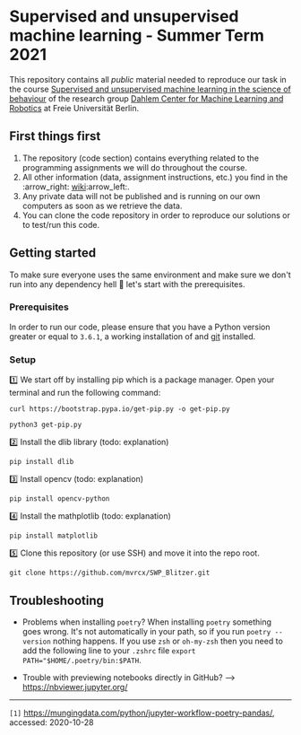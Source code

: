 # Supervised and unsupervised machine learning - Summer Term 2021
This repository contains all *public* material needed to reproduce our task in the course [Supervised and unsupervised machine learning in the science of behaviour][1] of the research group [Dahlem Center for Machine Learning and Robotics][2] at Freie Universität Berlin.


## First things first
1. The repository (code section) contains everything related to the programming assignments we will do throughout the course.
1. All other information (data, assignment instructions, etc.) you find in the :arrow\_right: [wiki][3]:arrow\_left:.
1. Any private data will not be published and is running on our own computers as soon as we retrieve the data. 
1. You can clone the code repository in order to reproduce our solutions or to test/run this code.

## Getting started

To make sure everyone uses the same environment and make sure we don't run into any dependency hell :volcano: let's start with the prerequisites.

### Prerequisites

In order to run our code, please ensure that you have a Python version greater or equal to `3.6.1`, a working installation of and [git][5] installed.


### Setup

:one: We start off by installing pip which is a package manager. Open your terminal and run the following command:

  	curl https://bootstrap.pypa.io/get-pip.py -o get-pip.py
  
  	python3 get-pip.py
  
:two: Install the dlib library (todo: explanation)
  
 	pip install dlib
  
3️⃣ Install opencv (todo: explanation)
  
  	pip install opencv-python
  
:four: Install the mathplotlib (todo: explanation)
  
	pip install matplotlib

:five: Clone this repository (or use SSH) and move it into the repo root.

	git clone https://github.com/mvrcx/SWP_Blitzer.git


## Troubleshooting

* Problems when installing `poetry`? When installing `poetry` something goes wrong. It's not automatically in your path, so if you run `poetry --version` nothing happens. If you use `zsh` or `oh-my-zsh` then you need to add the following line to your `.zshrc` file `export PATH="$HOME/.poetry/bin:$PATH`.

* Trouble with previewing notebooks directly in GitHub? --\> https://nbviewer.jupyter.org/

---- 
`[1]` https://mungingdata.com/python/jupyter-workflow-poetry-pandas/, accessed: 2020-10-28

[1]:	https://www.mi.fu-berlin.de/inf/groups/ag-ki/Teaching/SS19/SWP-Ueberwachtes-Lernen/index.html
[2]:	https://www.mi.fu-berlin.de/inf/groups/ag-ki/index.html
[3]:	https://github.com/FUB-HCC/hcds-winter-2020/wiki
[4]:	https://python-poetry.org/docs/
[5]:	https://git-scm.com/book/en/v2/Getting-Started-Installing-Git
